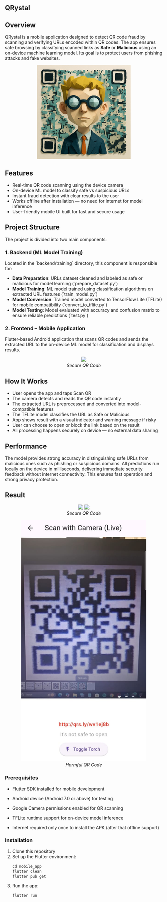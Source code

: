 ## **QRystal**

##  Overview

QRystal is a mobile application designed to detect QR code fraud by scanning and verifying URLs encoded within QR codes. The app ensures safe browsing by classifying scanned links as **Safe** or **Malicious** using an on-device machine learning model. Its goal is to protect users from phishing attacks and fake websites.

<p align="center">
  <img src="resources/logo.jpeg" alt="App Logo" width="300">
  <br>
  
</p>

## Features



*    Real-time QR code scanning using the device camera
*    On-device ML model to classify safe vs suspicious URLs
*    Instant fraud detection with clear results to the user
*    Works offline after installation — no need for internet for model inference
*    User-friendly mobile UI built for fast and secure usage


## Project Structure

The project is divided into two main components:

### 1. Backend (ML Model Training)

Located in the \`backend/training\` directory, this component is responsible for:

- **Data Preparation**: URLs dataset cleaned and labeled as safe or malicious for model learning (\`prepare_dataset.py\`)
- **Model Training**: ML model trained using classification algorithms on extracted URL features (\`train_model.py\`)
- **Model Conversion**: Trained model converted to TensorFlow Lite (TFLite) for mobile compatibility (\`convert_to_tflite.py\`)
- **Model Testing**: Model evaluated with accuracy and confusion matrix to ensure reliable predictions (\`test.py\`)


### 2. Frontend – Mobile Application

Flutter-based Android application that scans QR codes and sends the extracted URL to the on-device ML model for classification and displays results.
<p align="center">
  <img src="resources/UI.jpg alt="Safe URL Result" width="400">
  <br>
  <em>Secure QR Code</em>
</p>


## How It Works

*   User opens the app and taps Scan QR
*   The camera detects and reads the QR code instantly
*   The extracted URL is preprocessed and converted into model-compatible features
*   The TFLite model classifies the URL as Safe or Malicious
*   App shows result with a visual indicator and warning message if risky
*   User can choose to open or block the link based on the result
*   All processing happens securely on device — no external data sharing


## Performance

The model provides strong accuracy in distinguishing safe URLs from malicious ones such as phishing or suspicious domains. All predictions run locally on the device in milliseconds, delivering immediate security feedback without internet connectivity. This ensures fast operation and strong privacy protection.

## Result


<p align="center">
  <img src="resources/result/Github1.jpg alt="Safe URL Result" width="200">
  <img src="resources/result/Github2.jpg alt="Safe URL Result" width="200">
  <br>
  <em>Secure QR Code</em>
</p>

<p align="center">
  <img src="resources/result/Spam.jpg" alt="Malicious URL Result" width="400">
  <br>
  <em>Harmful QR Code</em>
</p>


### Prerequisites

- Flutter SDK installed for mobile development

- Android device (Android 7.0 or above) for testing

- Google Camera permissions enabled for QR scanning

- TFLite runtime support for on-device model inference

- Internet required only once to install the APK (after that offline support)

### Installation

1. Clone this repository
2. Set up the Flutter environment:
   ```
   cd mobile_app
   flutter clean
   flutter pub get
   ```
3. Run the app:
   ```
   flutter run
   ```


